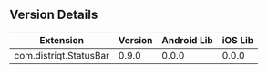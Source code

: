 ## Version Details

| Extension | Version | Android Lib | iOS Lib |
| --- | --- | --- | --- |
| com.distriqt.StatusBar | 0.9.0 | 0.0.0 | 0.0.0 |
